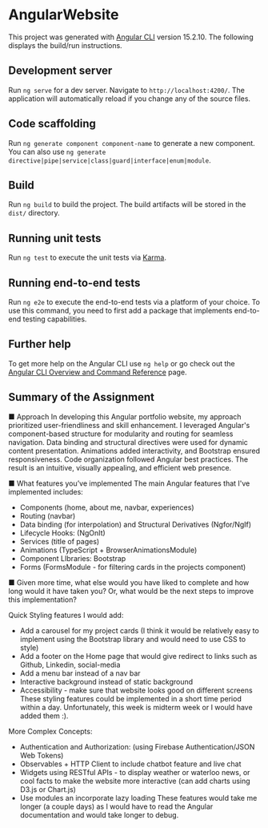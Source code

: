 # AngularWebsite

This project was generated with [Angular CLI](https://github.com/angular/angular-cli) version 15.2.10. The following displays the build/run instructions.

## Development server

Run `ng serve` for a dev server. Navigate to `http://localhost:4200/`. The application will automatically reload if you change any of the source files.

## Code scaffolding

Run `ng generate component component-name` to generate a new component. You can also use `ng generate directive|pipe|service|class|guard|interface|enum|module`.

## Build

Run `ng build` to build the project. The build artifacts will be stored in the `dist/` directory.

## Running unit tests

Run `ng test` to execute the unit tests via [Karma](https://karma-runner.github.io).

## Running end-to-end tests

Run `ng e2e` to execute the end-to-end tests via a platform of your choice. To use this command, you need to first add a package that implements end-to-end testing capabilities.

## Further help

To get more help on the Angular CLI use `ng help` or go check out the [Angular CLI Overview and Command Reference](https://angular.io/cli) page.

## Summary of the Assignment

■ Approach
In developing this Angular portfolio website, my approach prioritized user-friendliness and skill enhancement. I leveraged Angular's component-based structure for modularity and routing for seamless navigation. Data binding and structural directives were used for dynamic content presentation. Animations added interactivity, and Bootstrap ensured responsiveness. Code organization followed Angular best practices. The result is an intuitive, visually appealing, and efficient web presence.

■ What features you’ve implemented
The main Angular features that I've implemented includes: 
- Components (home, about me, navbar, experiences)
- Routing (navbar)
- Data binding (for interpolation) and Structural Derivatives (Ngfor/NgIf)
- Lifecycle Hooks: (NgOnIt)
- Services (title of pages) 
- Animations (TypeScript + BrowserAnimationsModule)
- Component LIbraries: Bootstrap
- Forms (FormsModule - for filtering cards in the projects component)

■ Given more time, what else would you have liked to complete and how
long would it have taken you? Or, what would be the next steps to
improve this implementation?

Quick Styling features I would add:
- Add a carousel for my project cards (I think it would be relatively easy to implement using the Bootstrap library and would need to use CSS to style)
- Add a footer on the Home page that would give redirect to links such as Github, Linkedin, social-media 
- Add a menu bar instead of a nav bar
- Interactive background instead of static background
- Accessibility - make sure that website looks good on different screens
These styling features could be implemented in a short time period within a day. Unfortunately, this week is midterm week or I would have added them :).

More Complex Concepts:
- Authentication and Authorization: (using Firebase Authentication/JSON Web Tokens)
- Observables + HTTP Client to include chatbot feature and live chat
- Widgets using RESTful APIs - to display weather or waterloo news, or cool facts to make the website more interactive (can add charts using  D3.js or Chart.js)
- Use modules an incorporate lazy loading
These features would take me longer (a couple days) as I would have to read the Angular documentation and would take longer to debug. 



